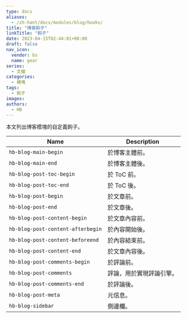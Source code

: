 ```yaml
---
type: docs
aliases:
  - /zh-hant/docs/modules/blog/hooks/
title: "博客鉤子"
linkTitle: "鉤子"
date: 2023-04-15T02:44:01+08:00
draft: false
nav_icon:
  vendor: bs
  name: gear
series:
  - 文檔
categories:
  - 模塊
tags:
  - 鉤子
images:
authors:
  - HB
---
```


本文列出博客模塊的自定義鉤子。

<!--more-->

| Name                          | Description              |
| ----------------------------- | ------------------------ |
| `hb-blog-main-begin`          | 於博客主體前。           |
| `hb-blog-main-end`            | 於博客主體後。           |
| `hb-blog-post-toc-begin`      | 於 ToC 前。              |
| `hb-blog-post-toc-end`        | 於 ToC 後。              |
| `hb-blog-post-begin`          | 於文章前。               |
| `hb-blog-post-end`            | 於文章後。               |
| `hb-blog-post-content-begin`  | 於文章內容前。           |
| `hb-blog-post-content-afterbegin` | 於內容開始後。|
| `hb-blog-post-content-beforeend`  | 於內容結束前。|
| `hb-blog-post-content-end`    | 於文章內容後。           |
| `hb-blog-post-comments-begin` | 於評論前。               |
| `hb-blog-post-comments`       | 評論，用於實現評論引擎。 |
| `hb-blog-post-comments-end`   | 於評論後。               |
| `hb-blog-post-meta`           | 元信息。                 |
| `hb-blog-sidebar`             | 側邊欄。                 |
